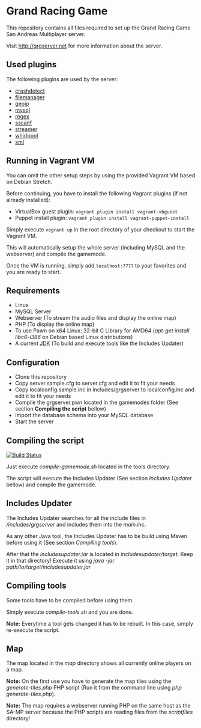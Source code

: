 # Grand Racing Game

This repository contains all files required to set up the Grand Racing Game San Andreas Multiplayer server.

Visit http://grgserver.net for more information about the server.

## Used plugins

The following plugins are used by the server:

 * [crashdetect](http://forum.sa-mp.com/showthread.php?t=262796)
 * [filemanager](http://forum.sa-mp.com/showthread.php?t=92246)
 * [geoip](http://forum.sa-mp.com/showthread.php?t=32509)
 * [mysql](http://forum.sa-mp.com/showthread.php?t=56564)
 * [regex](http://forum.sa-mp.com/showthread.php?t=247893)
 * [sscanf](http://forum.sa-mp.com/showthread.php?t=120356)
 * [streamer](http://forum.sa-mp.com/showthread.php?t=102865)
 * [whirlpool](http://forum.sa-mp.com/showthread.php?t=65290)
 * [xml](http://forum.sa-mp.com/showthread.php?t=372521)

## Running in Vagrant VM

You can omit the other setup steps by using the provided Vagrant VM based on Debian Stretch.

Before continuing, you have to install the following Vagrant plugins (if not already installed):

* VirtualBox guest plugin: `vagrant plugin install vagrant-vbguest`
* Puppet install plugin: `vagrant plugin install vagrant-puppet-install`

Simply execute `vagrant up` in the root directory of your checkout to start the Vagrant VM.

This will automatically setup the whole server (including MySQL and the webserver) and compile the gamemode.

Once the VM is running, simply add `localhost:7777` to your favorites and you are ready to start.

## Requirements

  * Linux
  * MySQL Server
  * Webserver (To stream the audio files and display the online map)
  * PHP (To display the online map)
  * To use Pawn on x64 Linux: 32-bit C Library for AMD64 (*apt-get install libc6-i386* on Debian based Linux distributions)
  * A current [JDK](http://www.oracle.com/technetwork/java/javase/downloads/index.html) (To build and execute tools like the Includes Updater)

## Configuration

  * Clone this repository
  * Copy server.sample.cfg to server.cfg and edit it to fit your needs
  * Copy localconfig.sample.inc in includes/grgserver to localconfig.inc and edit it to fit your needs
  * Compile the grgserver.pwn located in the gamemodes folder (See section **Compiling the script** bellow)
  * Import the database schema into your MySQL database
  * Start the server

## Compiling the script

[![Build Status](https://travis-ci.org/GRGServer/SAMPRacing.svg)](https://travis-ci.org/GRGServer/SAMPRacing)

Just execute *compile-gamemode.sh* located in the tools directory.

The script will execute the Includes Updater (See section *Includes Updater* bellow) and compile the gamemode.

## Includes Updater

The Includes Updater searches for all the include files in */includes/grgserver* and includes them into the *main.inc*.

As any other Java tool, the Includes Updater has to be build using Maven before using it (See section *Compiling tools*).

After that the *includesupdater.jar* is located in *includesupdater/target*. Keep it in that directory! Execute it using *java -jar path/to/target/includesupdater.jar*

## Compiling tools

Some tools have to be compiled before using them.

Simply execute *compile-tools.sh* and you are done.

**Note:** Everytime a tool gets changed it has to be rebuilt. In this case, simply re-execute the script.

## Map

The map located in the *map* directory shows all currently online players on a map.

**Note:** On the first use you have to generate the map tiles using the *generate-tiles.php* PHP script (Run it from the command line using *php generate-tiles.php*).

**Note:** The map requires a webserver running PHP on the same host as the SA-MP server because the PHP scripts are reading files from the *scriptfiles* directory!